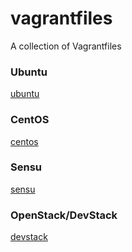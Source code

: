 # vagrantfiles

A collection of Vagrantfiles

### Ubuntu
[ubuntu](ubuntu/README.md)

### CentOS
[centos](centos/README.md)

### Sensu
[sensu](sensu/README.md)

### OpenStack/DevStack
[devstack](devstack/README.md)

